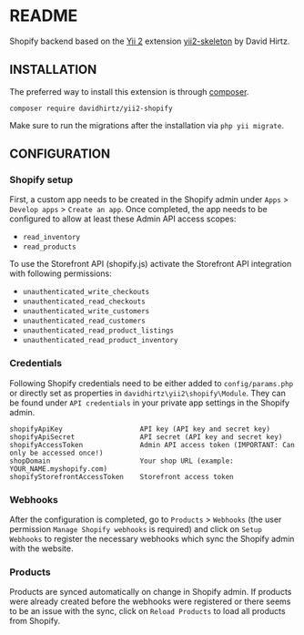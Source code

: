 README
============================

Shopify backend based on the [Yii 2](http://www.yiiframework.com/) extension [yii2-skeleton](https://github.com/davidhirtz/yii2-skeleton/) by David Hirtz.

INSTALLATION
-------------

The preferred way to install this extension is through [composer](http://getcomposer.org/download/).

```
composer require davidhirtz/yii2-shopify
```

Make sure to run the migrations after the installation via `php yii migrate`.

CONFIGURATION
-------------

### Shopify setup

First, a custom app needs to be created in the Shopify admin under `Apps` > `Develop apps` > `Create an app`. Once
completed, the app needs to be configured to allow at least these Admin API access scopes:

- `read_inventory`
- `read_products`

To use the Storefront API (shopify.js) activate the Storefront API integration with following permissions:

- `unauthenticated_write_checkouts`
- `unauthenticated_read_checkouts`
- `unauthenticated_write_customers`
- `unauthenticated_read_customers`
- `unauthenticated_read_product_listings`
- `unauthenticated_read_product_inventory`

### Credentials

Following Shopify credentials need to be either added to `config/params.php` or directly set as properties in
`davidhirtz\yii2\shopify\Module`. They can be found under `API credentials` in your private app settings in the Shopify
admin.

    shopifyApiKey                   API key (API key and secret key)
    shopifyApiSecret                API secret (API key and secret key)
    shopifyAccessToken              Admin API access token (IMPORTANT: Can only be accessed once!)
    shopDomain                      Your shop URL (example: YOUR_NAME.myshopify.com)
    shopifyStorefrontAccessToken    Storefront access token

### Webhooks

After the configuration is completed, go to `Products` > `Webhooks` (the user permission `Manage Shopify webhooks` is
required) and click on `Setup Webhooks` to register the necessary webhooks which sync the Shopify admin with the website.

### Products

Products are synced automatically on change in Shopify admin. If products were already created before the webhooks were
registered or there seems to be an issue with the sync, click on `Reload Products` to load all products from Shopify.